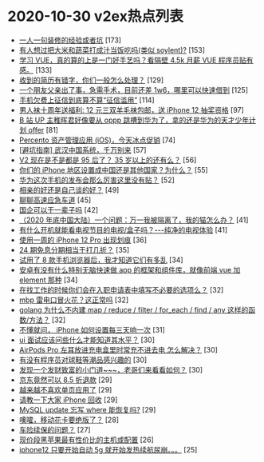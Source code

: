 # 2020-10-30 v2ex热点列表

+ [一人一句装修的经验或者坑](https://www.v2ex.com/t/720044#reply173) [173]
+ [有人想过把大米和蔬菜打成汁当饭吃吗(类似 soylent)?](https://www.v2ex.com/t/720054#reply153) [153]
+ [学习 VUE，真的算的上是一门好手艺吗？看隔壁 4.5k 月薪 VUE 程序员贴有感。](https://www.v2ex.com/t/720140#reply133) [133]
+ [收到的简历有错字，你们一般怎么处理？](https://www.v2ex.com/t/720023#reply129) [129]
+ [一个朋友父亲出了事，急需手术，目前还差 1w6，哪里可以快速借到](https://www.v2ex.com/t/720073#reply125) [125]
+ [手机欠费上征信到底算不算“征信滥用”](https://www.v2ex.com/t/719994#reply114) [114]
+ [男人袜十周年送福利: 12 元三双羊毛袜包邮，送 iPhone 12 抽奖资格](https://www.v2ex.com/t/720112#reply97) [97]
+ [B 站 UP 主稚晖君好像要从 oppp 跳槽到华为了，拿的还是华为的天才少年计划 offer](https://www.v2ex.com/t/720022#reply81) [81]
+ [Percento 资产管理应用 (iOS)，今天冰点促销](https://www.v2ex.com/t/719996#reply74) [74]
+ [[避坑指南] 武汉中国系统，千万别来](https://www.v2ex.com/t/720016#reply57) [57]
+ [V2 现在是不是都是 95 后了？ 35 岁以上的还有么？](https://www.v2ex.com/t/720015#reply56) [56]
+ [你们的 iPhone 地区设置成中国还是其他国家？为什么？](https://www.v2ex.com/t/720070#reply55) [55]
+ [华为这次手机的发布会那么厉害这里没有贴？](https://www.v2ex.com/t/720223#reply52) [52]
+ [相亲的好还是自己谈的好？](https://www.v2ex.com/t/720027#reply49) [49]
+ [聊聊高速应急车道](https://www.v2ex.com/t/720148#reply45) [45]
+ [国企可以干一辈子吗](https://www.v2ex.com/t/720244#reply42) [42]
+ [（2020 年底中国大陆）一个问题：万一我被隔离了，我的猫怎么办？](https://www.v2ex.com/t/720141#reply41) [41]
+ [有什么开机就能看电视节目的电视/盒子吗？---纯净的电视体验](https://www.v2ex.com/t/720079#reply41) [41]
+ [使用一周的 iPhone 12 Pro 出现划痕](https://www.v2ex.com/t/720228#reply36) [36]
+ [24 期免息分期相当于打几折？](https://www.v2ex.com/t/720269#reply35) [35]
+ [试用了 8 款手机浏览器后，我才知道它们有多乱](https://www.v2ex.com/t/720005#reply34) [34]
+ [安卓有没有什么特别无脑快速做 app 的框架和组件库，就像前端 vue 加 element 那种](https://www.v2ex.com/t/720035#reply34) [34]
+ [在找工作的时候你们会在入职申请表中填写不必要的选项么？](https://www.v2ex.com/t/719991#reply32) [32]
+ [mbp 雷电口冒火花？这正常吗](https://www.v2ex.com/t/720013#reply32) [32]
+ [golang 为什么不内建 map / reduce / filter / for_each / find / any 这样的函数/方法？](https://www.v2ex.com/t/720066#reply32) [32]
+ [不懂就问， iPhone 如何设置每三天响一次](https://www.v2ex.com/t/720024#reply31) [31]
+ [ui 面试应该问些什么才能知道其水平？](https://www.v2ex.com/t/719992#reply30) [30]
+ [AirPods Pro 左耳放进充电盒里时常充不进去电 怎么解决？](https://www.v2ex.com/t/720002#reply30) [30]
+ [有没有程序员对球鞋等潮品感兴趣的](https://www.v2ex.com/t/720006#reply30) [30]
+ [发现一个发财致富的小门道~~~，老哥们来看看如何？](https://www.v2ex.com/t/720087#reply30) [30]
+ [京东竟然可以 8.5 折退款](https://www.v2ex.com/t/720175#reply29) [29]
+ [越来越不喜欢单页应用了](https://www.v2ex.com/t/720211#reply29) [29]
+ [请教一下大家 iPhone 回收](https://www.v2ex.com/t/720041#reply29) [29]
+ [MySQL update 忘写 where 能恢复吗?](https://www.v2ex.com/t/720053#reply29) [29]
+ [噢嚯，移动花卡要绝版了？](https://www.v2ex.com/t/720008#reply28) [28]
+ [车险续保的问题？](https://www.v2ex.com/t/720007#reply27) [27]
+ [现价段黑苹果最有性价比的主机或配置](https://www.v2ex.com/t/720242#reply26) [26]
+ [iphone12 只要开始自动 5g 就开始发热续航尿崩。。。](https://www.v2ex.com/t/720077#reply25) [25]
